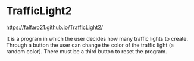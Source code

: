 # TrafficLight2
https://falfaro21.github.io/TrafficLight2/

It is a program in which the user decides how many traffic lights to create. Through a button the user can change the color of the traffic light (a random color). There must be a third button to reset the program.